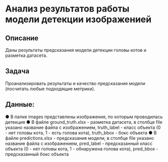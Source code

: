 # Анализ результатов работы модели детекции изображенией
## Описание
Даны результаты предсказания модели детекции головы котов и разметка датасета.
## Задача 
Проанализировать результаты и качество предсказания модели (посчитать любые подходящие метрики).
## Данные:
●	В папке images представлены изображения, по которым проводилась детекция
●	В файле ground_truth.xlsx - разметка датасета, в столбце file указано название файла с изображением, truth_label - класс объекта (0 - нет головы кота, 1 - есть голова кота), truth_bbox - бокс объекта
●	В файле predictions.xlsx - предсказания модели, в столбце file указано название файла с изображением, pred_label - предсказанный класс объекта (0 - нет головы кота, 1 - обнаружена голова кота), pred_bbox - предсказанный бокс объекта


